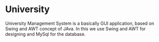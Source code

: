 # University
University Management System is a basically GUI application, based on Swing and AWT concept of JAva.
In this we use Swing and AWT for designing and MySql for the database.
